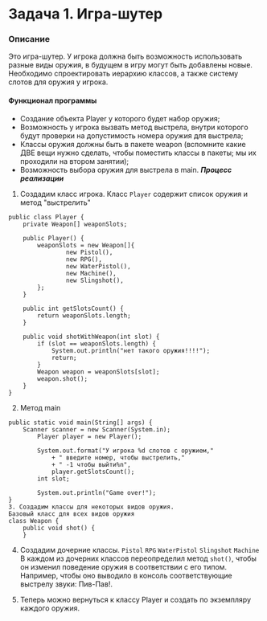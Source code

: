 # Задача 1. Игра-шутер
### Описание
Это игра-шутер. У игрока должна быть возможность использовать разные виды оружия, в будущем в игру могут быть добавлены новые. Необходимо спроектировать иерархию классов, а также систему слотов для оружия у игрока.

#### Функционал программы
- Создание объекта Player у которого будет набор оружия;
- Возможность у игрока вызвать метод выстрела, внутри которогo    будут проверки на допустимость номера оружия для выстрела;
- Классы оружия должны быть в пакете weapon (вспомните какие ДВЕ вещи нужно сделать, чтобы поместить классы в пакеты; мы их проходили на втором занятии);
- Возможность выбора оружия для выстрела в main.
___Процесс реализации___
1. Создадим класс игрока.
Класс `Player` содержит список оружия и метод "выстрелить"
~~~
public class Player {
    private Weapon[] weaponSlots;

    public Player() {
        weaponSlots = new Weapon[]{
                new Pistol(),
                new RPG(),
                new WaterPistol(),
                new Machine(),
                new Slingshot(),
        };
    }

    public int getSlotsCount() {
        return weaponSlots.length;
    }

    public void shotWithWeapon(int slot) {
        if (slot == weaponSlots.length) {
            System.out.println("нет такого оружия!!!!");
            return;
        }
        Weapon weapon = weaponSlots[slot];
        weapon.shot();
    }
}

~~~
2. Метод main
~~~
public static void main(String[] args) {
    Scanner scanner = new Scanner(System.in);
        Player player = new Player();

        System.out.format("У игрока %d слотов с оружием,"
            + " введите номер, чтобы выстрелить,"
            + " -1 чтобы выйти%n", 
            player.getSlotsCount();
        int slot;
    
        System.out.println("Game over!");
}
3. Создадим классы для некоторых видов оружия.
Базовый класс для всех видов оружия
class Weapon {
    public void shot() {
    }
~~~
4. Создадим дочерние классы.
`Pistol`
`RPG`
`WaterPistol`
`Slingshot`
`Machine`
В каждом из дочерних классов переопределил метод `shot()`, чтобы он изменил поведение оружия в соответствии с его типом. Например, чтобы оно выводило в консоль соответствующие выстрелу звуки: Пив-Пав!.

5. Теперь можно вернуться к классу Player и создать по экземпляру каждого оружия.
